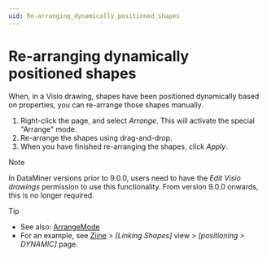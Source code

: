 ```yaml
---
uid: Re-arranging_dynamically_positioned_shapes
---
```


# Re-arranging dynamically positioned shapes

When, in a Visio drawing, shapes have been positioned dynamically based on properties, you can re-arrange those shapes manually.

1. Right-click the page, and select *Arrange*. This will activate the special "Arrange" mode.
1. Re-arrange the shapes using drag-and-drop.
1. When you have finished re-arranging the shapes, click *Apply*.

> [!NOTE]
> In DataMiner versions prior to 9.0.0, users need to have the *Edit Visio drawings* permission to use this functionality. From version 9.0.0 onwards, this is no longer required.

> [!TIP]
>
> - See also: [ArrangeMode](xref:Overview_of_page_and_shape_options)
> - For an example, see [Ziine](xref:ZiineDemoSystem) > *[Linking Shapes]* view > *[positioning > DYNAMIC]* page.
